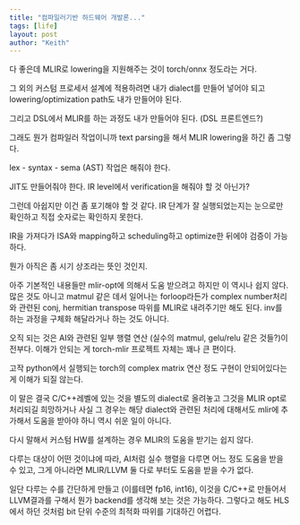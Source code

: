 ```yaml
---
title: "컴파일러기반 하드웨어 개발론..."
tags: [life]
layout: post
author: "Keith"
---
```


다 좋은데 MLIR로 lowering을 지원해주는 것이 torch/onnx 정도라는 거다. 

그 외의 커스텀 프로세서 설계에 적용하려면 내가 dialect를 만들어 넣어야 되고 lowering/optimization path도 내가 만들어야 된다.

그리고 DSL에서 MLIR를 하는 과정도 내가 만들어야 된다. (DSL 프론트엔드?)

그래도 뭔가 컴파일러 작업이니까 text parsing을 해서 MLIR lowering을 하긴 좀 그렇다.

lex - syntax - sema (AST) 작업은 해줘야 한다.

JIT도 만들어줘야 한다. IR level에서 verification을 해줘야 할 것 아닌가?

그런데 아쉽지만 이건 좀 포기해야 할 것 같다. IR 단계가 잘 실행되었는지는 눈으로만 확인하고 직접 숫자로는 확인하지 못한다.

IR을 가져다가 ISA와 mapping하고 scheduling하고 optimize한 뒤에야 검증이 가능하다.

뭔가 아직은 좀 시기 상조라는 뜻인 것인지.

아주 기본적인 내용들만 mlir-opt에 의해서 도움 받으려고 하지만 이 역시나 쉽지 않다.
많은 것도 아니고 matmul 같은 데서 일어나는 forloop라든가 complex number처리와 관련된 conj, hermitian transpose 따위를
MLIR로 내려주기만 해도 된다. inv를 하는 과정을 구체화 해달라거나 하는 것도 아니다.

오직 되는 것은 AI와 관련된 일부 행렬 연산 (실수의 matmul, gelu/relu 같은 것들?)이 전부다. 
이해가 안되는 게 torch-mlir 프로젝트 자체는 꽤나 큰 편이다. 

고작 python에서 실행되는 torch의 complex matrix 연산 정도 구현이 안되어있다는 게 이해가 되질 않는다.

이 말은 결국 C/C++레벨에 있는 것을 별도의 dialect로 올려놓고 그것을 MLIR opt로 처리되길 희망하거나
사실 그 경우는 해당 dialect와 관련된 처리에 대해서도 mlir에 추가해서 도움을 받아야 하니 역시 쉬운 일이 아니다.

다시 말해서 커스텀 HW를 설계하는 경우 MLIR의 도움을 받기는 쉽지 않다. 

다루는 대상이 어떤 것이냐에 따라, AI처럼 실수 행렬을 다루면 어느 정도 도움을 받을 수 있고, 그게 아니라면 MLIR/LLVM 둘 다로 부터도 도움을 받을 수가 없다.

일단 다루는 수를 간단하게 만들고 (이를테면 fp16, int16), 이것을 C/C++로 만들어서 LLVM결과를 구해서 뭔가 backend를 생각해 보는 것은 가능하다.
그렇다고 해도 HLS에서 하던 것처럼 bit 단위 수준의 최적화 따위를 기대하긴 어렵다. 